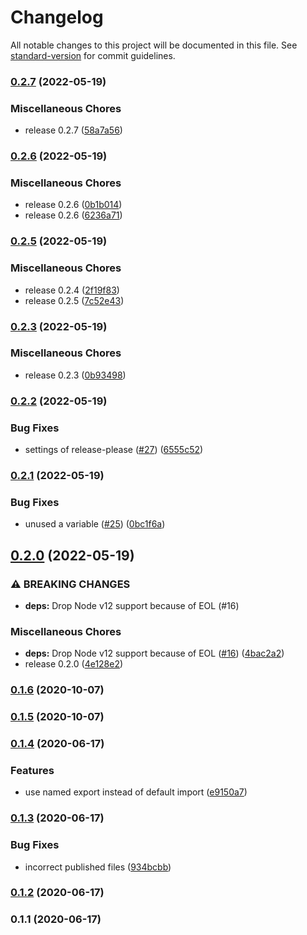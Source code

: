 # Changelog

All notable changes to this project will be documented in this file. See [standard-version](https://github.com/conventional-changelog/standard-version) for commit guidelines.

### [0.2.7](https://github.com/koba04/rollup-plugin-ecma-version-validator/compare/v0.2.6...v0.2.7) (2022-05-19)


### Miscellaneous Chores

* release 0.2.7 ([58a7a56](https://github.com/koba04/rollup-plugin-ecma-version-validator/commit/58a7a567f5531138de50f60ed3f68ad80f614807))

### [0.2.6](https://github.com/koba04/rollup-plugin-ecma-version-validator/compare/v0.2.5...v0.2.6) (2022-05-19)


### Miscellaneous Chores

* release 0.2.6 ([0b1b014](https://github.com/koba04/rollup-plugin-ecma-version-validator/commit/0b1b014612256a9e7385065332af0d5d21f18b68))
* release 0.2.6 ([6236a71](https://github.com/koba04/rollup-plugin-ecma-version-validator/commit/6236a71e29659cde2a41cf6c4ccbfb09b1dbd969))

### [0.2.5](https://github.com/koba04/rollup-plugin-ecma-version-validator/compare/v0.2.3...v0.2.5) (2022-05-19)


### Miscellaneous Chores

* release 0.2.4 ([2f19f83](https://github.com/koba04/rollup-plugin-ecma-version-validator/commit/2f19f83b744be685772af9a6be4fd0daf941bc6a))
* release 0.2.5 ([7c52e43](https://github.com/koba04/rollup-plugin-ecma-version-validator/commit/7c52e43ce2bdbb220e2d03da550ca975fd481c39))

### [0.2.3](https://github.com/koba04/rollup-plugin-ecma-version-validator/compare/v0.2.2...v0.2.3) (2022-05-19)


### Miscellaneous Chores

* release 0.2.3 ([0b93498](https://github.com/koba04/rollup-plugin-ecma-version-validator/commit/0b934988cf0b5b32972e16458051af200026d52f))

### [0.2.2](https://github.com/koba04/rollup-plugin-ecma-version-validator/compare/v0.2.1...v0.2.2) (2022-05-19)


### Bug Fixes

* settings of release-please ([#27](https://github.com/koba04/rollup-plugin-ecma-version-validator/issues/27)) ([6555c52](https://github.com/koba04/rollup-plugin-ecma-version-validator/commit/6555c5235fe9edd9c1d7d07f2e835abf09b756e4))

### [0.2.1](https://github.com/koba04/rollup-plugin-ecma-version-validator/compare/v0.2.0...v0.2.1) (2022-05-19)


### Bug Fixes

* unused a variable ([#25](https://github.com/koba04/rollup-plugin-ecma-version-validator/issues/25)) ([0bc1f6a](https://github.com/koba04/rollup-plugin-ecma-version-validator/commit/0bc1f6aa14abb521a3ae0b073208ba79a2f320ca))

## [0.2.0](https://github.com/koba04/rollup-plugin-ecma-version-validator/compare/v0.1.6...v0.2.0) (2022-05-19)


### ⚠ BREAKING CHANGES

* **deps:** Drop Node v12 support because of EOL (#16)

### Miscellaneous Chores

* **deps:** Drop Node v12 support because of EOL ([#16](https://github.com/koba04/rollup-plugin-ecma-version-validator/issues/16)) ([4bac2a2](https://github.com/koba04/rollup-plugin-ecma-version-validator/commit/4bac2a230441ce977cd7a382954b33cc355f2ad5))
* release 0.2.0 ([4e128e2](https://github.com/koba04/rollup-plugin-ecma-version-validator/commit/4e128e2a404b4b1a34eaaf8d0b495ee5ae3bd273))

### [0.1.6](https://github.com/koba04/rollup-plugin-ecma-version-validator/compare/v0.1.5...v0.1.6) (2020-10-07)

### [0.1.5](https://github.com/koba04/rollup-plugin-ecma-version-validator/compare/v0.1.4...v0.1.5) (2020-10-07)

### [0.1.4](https://github.com/koba04/rollup-plugin-ecma-version-validator/compare/v0.1.3...v0.1.4) (2020-06-17)


### Features

* use named export instead of default import ([e9150a7](https://github.com/koba04/rollup-plugin-ecma-version-validator/commit/e9150a7d1c3e41797dc1dffb0fea95d6a41756b7))

### [0.1.3](https://github.com/koba04/rollup-plugin-ecma-version-validator/compare/v0.1.2...v0.1.3) (2020-06-17)


### Bug Fixes

* incorrect published files ([934bcbb](https://github.com/koba04/rollup-plugin-ecma-version-validator/commit/934bcbb740326fd21625fbadef36daccad4cb6fe))

### [0.1.2](https://github.com/koba04/rollup-plugin-ecma-version-validator/compare/v0.1.1...v0.1.2) (2020-06-17)

### 0.1.1 (2020-06-17)
